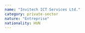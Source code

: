 ```yaml
---
name: "Invitech ICT Services Ltd."
category: private-sector
nature: "Entreprise"
nationality: HUN
---
```

